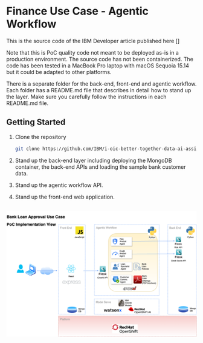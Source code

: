 # Finance Use Case - Agentic Workflow

This is the source code of the IBM Developer article published here []

 Note that this is PoC quality code not meant to be deployed as-is in a production environment. The source code has not been containerized. The code has been tested in a MacBook Pro laptop with macOS Sequoia 15.14 but it could be adapted to other platforms.

There is a separate folder for the back-end, front-end and agentic workflow. Each folder has a README.md file that describes in detail how to stand up the layer. Make sure you carefully follow the instructions in each README.md file.


## Getting Started

1. Clone the repository

    ```bash
    git clone https://github.com/IBM/i-oic-better-together-data-ai-assistants-finance.git
    ```
2. Stand up the back-end layer including deploying the MongoDB container, the back-end APIs and loading the sample bank customer data.

3. Stand up the agentic workflow API.

4. Stand up the front-end web application.

```
``` 

![Loan Dependency Diagram](./loanDepDiagram.png)
